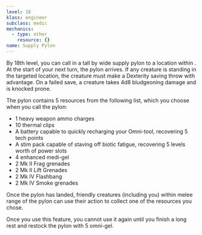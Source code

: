 ```yaml
---
level: 18
klass: engineer
subclass: medic
mechanics:
  - type: other
    resource: {}
name: Supply Pylon
---
```

By 18th level, you can call in a <me-distance length="5" /> tall by <me-distance length="2" /> wide supply pylon to a location within <me-distance length="10" />. At the start of your next turn, the pylon arrives. If any creature is
standing in the targeted location, the creature must make a Dexterity saving throw with advantage.
On a failed save, a creature takes 4d8 bludgeoning damage and is knocked prone.

The pylon contains 5 resources from the following list, which you choose when you call the pylon:

* 1 heavy weapon ammo charges
* 10 thermal clips
* A battery capable to quickly recharging your Omni-tool, recovering 5 tech points
* A stim pack capable of staving off biotic fatigue, recovering 5 levels worth of power slots
* 4 enhanced medi-gel
* 2 Mk II Frag grenades
* 2 Mk II Lift Grenades
* 2 Mk IV Flashbang
* 2 Mk IV Smoke grenades

Once the pylon has landed, friendly creatures (including you) within melee range of the pylon can use their action to collect
one of the resources you chose.

Once you use this feature, you cannot use it again until you finish a long rest and restock the pylon with 5 omni-gel.
